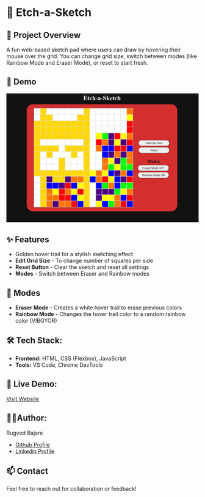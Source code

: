 # 🎨 Etch-a-Sketch

## 🧾 Project Overview
A fun web-based sketch pad where users can draw by hovering their mouse over the grid. You can change grid size, switch between modes (like Rainbow Mode and Eraser Mode), or reset to start fresh.


## 🎨 Demo
![Etch-a-Sketch Screenshot](./Etch-a-Sketch.png)


## ✨ Features
- Golden hover trail for a stylish sketching effect
- **Edit Grid Size** -  To change number of squares per side
- **Reset Button** - Clear the sketch and reset all settings
- **Modes** - Switch between Eraser and Rainbow modes


## 🎨 Modes
- **Eraser Mode** - Creates a white hover trail to erase previous colors
- **Rainbow Mode** - Changes the hover trail color to a random rainbow color (VIBGYOR)


## 🛠️ Tech Stack:
- **Frontend:** HTML, CSS (Flexbox), JavaScript
- **Tools:** VS Code, Chrome DevTools


## 🚀 Live Demo:
[Visit Website](https://rugved1218.github.io/Etch-a-Sketch/)


## 👨‍💻Author:
Rugved Bajare
- [Github Profile](https://github.com/Rugved1218)
- [Linkedin Profile](https://www.linkedin.com/in/rugved-bajare/)


## 📫 Contact
Feel free to reach out for collaboration or feedback!

